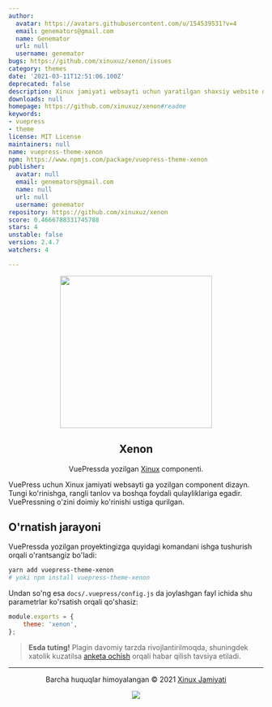 ```yaml
---
author:
  avatar: https://avatars.githubusercontent.com/u/154539531?v=4
  email: genemators@gmail.com
  name: Genemator
  url: null
  username: genemator
bugs: https://github.com/xinuxuz/xenon/issues
category: themes
date: '2021-03-11T12:51:06.100Z'
deprecated: false
description: Xinux jamiyati websayti uchun yaratilgan shaxsiy website dizayn moduli
downloads: null
homepage: https://github.com/xinuxuz/xenon#readme
keywords:
- vuepress
- theme
license: MIT License
maintainers: null
name: vuepress-theme-xenon
npm: https://www.npmjs.com/package/vuepress-theme-xenon
publisher:
  avatar: null
  email: genemators@gmail.com
  name: null
  url: null
  username: genemator
repository: https://github.com/xinuxuz/xenon
score: 0.4666788331745788
stars: 4
unstable: false
version: 2.4.7
watchers: 4

---
```


<p align="center"><a href="https://xinux.uz" target="_blank"><img height="300" width="300" src="https://raw.githubusercontent.com/xinuxuz/docs/main/src/.vuepress/public/xinux.png"/></a></p>
<h2 align="center">Xenon</h2>
<p align="center"> VuePressda yozilgan <a href="https://xinux.uz" target="_blank">Xinux</a> componenti.</p>

VuePress uchun Xinux jamiyati websayti ga yozilgan component dizayn. Tungi ko'rinishga, rangli tanlov va boshqa foydali qulayliklariga egadir. VuePressning o'zini doimiy ko'rinishi ustiga qurilgan.

## O'rnatish jarayoni

VuePressda yozilgan proyektingizga quyidagi komandani ishga tushurish orqali o'rantsangiz bo'ladi:

```bash
yarn add vuepress-theme-xenon
# yoki npm install vuepress-theme-xenon
```

Undan so'ng esa `docs/.vuepress/config.js` da joylashgan fayl ichida shu parametrlar ko'rsatish orqali qo'shasiz:

```js
module.exports = {
	theme: 'xenon',
};
```

> **Esda tuting!** Plagin davomiy tarzda rivojlantirilmoqda, shuningdek xatolik kuzatilsa [anketa ochish](https://github.com/xinuxuz/xenon/issues/new) orqali habar qilish tavsiya etiladi.

---

<p align="center">Barcha huquqlar himoyalangan &copy; 2021 <a href="https://xinux.uz" target="_blank">Xinux Jamiyati</a></p>

<p align="center"><a href="https://github.com/xinuxuz/xenon/blob/master/license"><img src="https://img.shields.io/static/v1.svg?style=flat-square&label=Litsenziya&message=MIT&logoColor=eceff4&logo=github&colorA=000000&colorB=ffffff"/></a></p>
